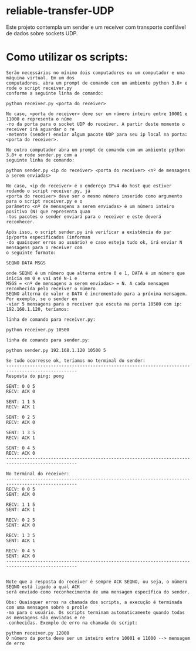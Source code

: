 # reliable-transfer-UDP

Este projeto contempla um sender e um receiver com transporte confiável de dados sobre sockets UDP.

# Como utilizar os scripts:

    Serão necessários no mínimo dois computadores ou um computador e uma máquina virtual. Em um dos
    computadores, abra um prompt de comando com um ambiente python 3.8+ e rode o script receiver.py
    conforme a seguinte linha de comando:

    python receiver.py <porta do receiver>

    No caso, <porta do receiver> deve ser um número inteiro entre 10001 e 11000 e representa o núme 
    -ro da porta para o socket UDP do receiver. A partir deste momento o receiver irá aguardar o re  
    -metente (sender) enviar algum pacote UDP para seu ip local na porta: <porta do receiver>.

    No outro computador abra um prompt de comando com um ambiente python 3.8+ e rode sender.py com a
    seguinte linha de comando:

    python sender.py <ip do receiver> <porta do receiver> <nº de mensagens a serem enviadas>

    No caso, <ip do receiver> é o endereço IPv4 do host que estiver rodando o script receiver.py, já
    <porta do receiver> deve ser o mesmo número inserido como argumento para o script receiver.py e o
    parâmetro <nº de mensagens a serem enviadas> é um número inteiro positivo (N) que representa quan
    -tos pacotes o sender enviará para o receiver e este deverá reconhecer.

    Após isso, o script sender.py irá verificar a existência do par ip/porta especificados (informan
    -do quaisquer erros ao usuário) e caso esteja tudo ok, irá enviar N mensagens para o receiver com
    o seguinte formato:

    SEQNO DATA MSGS

    onde SEQNO é um número que alterna entre 0 e 1, DATA é um número que inicia em 0 e vai até N-1 e 
    MSGS = <nº de mensagens a serem enviadas> = N. A cada mensagem reconhecida pelo receiver o número
    SEQNO alterna de valor e DATA é incrementado para a próxima mensagem. Por exemplo, se o sender en
    -viar 5 mensagens para o receiver que escuta na porta 10500 com ip: 192.168.1.120, teríamos:

    linha de comando para receiver.py:

    python receiver.py 10500

    linha de comando para sender.py:

    python sender.py 192.168.1.120 10500 5

    Se tudo ocorresse ok, teríamos no terminal do sender:
    -------------------------------------------------------------------------------------------------
    Resposta do ping: pong

    SENT: 0 0 5
    RECV: ACK 0

    SENT: 1 1 5
    RECV: ACK 1

    SENT: 0 2 5
    RECV: ACK 0

    SENT: 1 3 5
    RECV: ACK 1

    SENT: 0 4 5
    RECV: ACK 0
    -------------------------------------------------------------------------------------------------

    No terminal do receiver:
    -------------------------------------------------------------------------------------------------
    RECV: 0 0 5
    SENT: ACK 0

    RECV: 1 1 5
    SENT: ACK 1

    RECV: 0 2 5
    SENT: ACK 0

    RECV: 1 3 5
    SENT: ACK 1

    RECV: 0 4 5
    SENT: ACK 0
    -------------------------------------------------------------------------------------------------
    

    Note que a resposta do receiver é sempre ACK SEQNO, ou seja, o número SEQNO está ligado a qual ACK
    será enviado como reconhecimento de uma mensagem específica do sender.

    Obs: Quaisquer erros na chamada dos scripts, a execução é terminada com uma mensagem sobre o proble
    -ma para o usuário. Os scripts terminam automaticamente quando todas as mensagens são enviadas e re
    -conhecidas. Exemplo de erro na chamada do script:

    python receiver.py 12000
    O número da porta deve ser um inteiro entre 10001 e 11000 --> mensagem de erro


